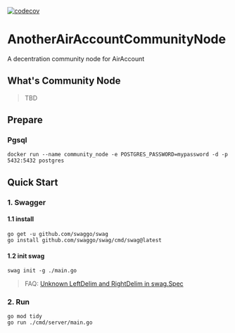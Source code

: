 [![codecov](https://codecov.io/gh/AAStarCommunity/AnotherAirAccountCommunityNode/graph/badge.svg?token=G741C0D6SR)](https://codecov.io/gh/AAStarCommunity/AnotherAirAccountCommunityNode)

# AnotherAirAccountCommunityNode

A decentration community node for AirAccount

## What's Community Node

> TBD

## Prepare

### Pgsql

```shell
docker run --name community_node -e POSTGRES_PASSWORD=mypassword -d -p 5432:5432 postgres
```

## Quick Start

### 1. Swagger

#### 1.1 install

```shell
go get -u github.com/swaggo/swag
go install github.com/swaggo/swag/cmd/swag@latest
```

#### 1.2 init swag

```shell
swag init -g ./main.go
```

> FAQ: [Unknown LeftDelim and RightDelim in swag.Spec](https://github.com/swaggo/swag/issues/1568)

### 2. Run

```shell
go mod tidy
go run ./cmd/server/main.go
```